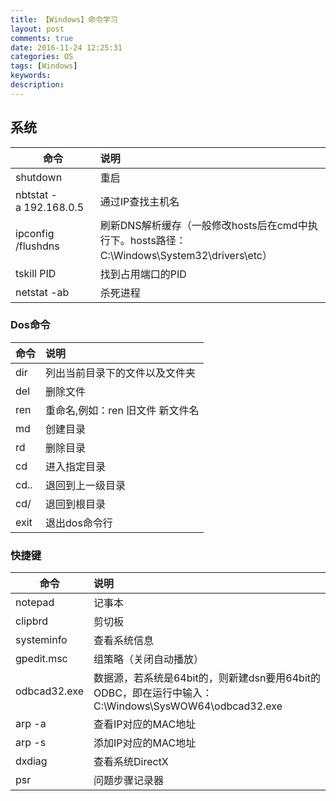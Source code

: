 ```yaml
---
title: 【Windows】命令学习
layout: post
comments: true
date: 2016-11-24 12:25:31
categories: OS
tags: [Windows]
keywords:
description:
---
```

## 系统
|命令						|说明|
| ------------------------- |:--|
|shutdown					|重启|
|nbtstat -a 192.168.0.5 	|通过IP查找主机名|
|ipconfig /flushdns			|刷新DNS解析缓存（一般修改hosts后在cmd中执行下。hosts路径：C:\Windows\System32\drivers\etc）|
|tskill PID					|找到占用端口的PID|
|netstat -ab				|杀死进程|

<!-- more -->

### Dos命令
|命令						|说明|
| ------------------------- |:--|
|dir						|列出当前目录下的文件以及文件夹|
|del						|删除文件|
|ren						|重命名,例如：ren 旧文件 新文件名|
|md							|创建目录|
|rd							|删除目录|
|cd							|进入指定目录|
|cd..						|退回到上一级目录|
|cd/						|退回到根目录|
|exit						|退出dos命令行|

### 快捷键
|命令						|说明|
| ------------------------- |:--|
|notepad					|记事本|
|clipbrd 					|剪切板|
|systeminfo 				|查看系统信息|
|gpedit.msc 				|组策略（关闭自动播放）|
|odbcad32.exe 				|数据源，若系统是64bit的，则新建dsn要用64bit的ODBC，即在运行中输入：C:\Windows\SysWOW64\odbcad32.exe|
|arp -a 					|查看IP对应的MAC地址|
|arp -s 					|添加IP对应的MAC地址|
|dxdiag 					|查看系统DirectX|
|psr						|问题步骤记录器|